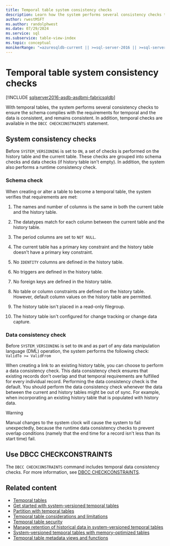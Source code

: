 ```yaml
---
title: Temporal table system consistency checks
description: Learn how the system performs several consistency checks to ensure the schema complies with the requirements for temporal data.
author: rwestMSFT
ms.author: randolphwest
ms.date: 07/29/2024
ms.service: sql
ms.subservice: table-view-index
ms.topic: conceptual
monikerRange: "=azuresqldb-current || >=sql-server-2016 || >=sql-server-linux-2017 || =azuresqldb-mi-current||=fabric"
---
```

# Temporal table system consistency checks

[!INCLUDE [sqlserver2016-asdb-asdbmi-fabricsqldb](../../includes/applies-to-version/sqlserver2016-asdb-asdbmi-fabricsqldb.md)]

With temporal tables, the system performs several consistency checks to ensure the schema complies with the requirements for temporal and the data is consistent, and remains consistent. In addition, temporal checks are available in the `DBCC CHECKCONSTRAINTS` statement.

## System consistency checks

Before `SYSTEM_VERSIONING` is set to `ON`, a set of checks is performed on the history table and the current table. These checks are grouped into schema checks and data checks (if history table isn't empty). In addition, the system also performs a runtime consistency check.

### Schema check

When creating or alter a table to become a temporal table, the system verifies that requirements are met:

1. The names and number of columns is the same in both the current table and the history table.

1. The datatypes match for each column between the current table and the history table.

1. The period columns are set to `NOT NULL`.

1. The current table has a primary key constraint and the history table doesn't have a primary key constraint.

1. No `IDENTITY` columns are defined in the history table.

1. No triggers are defined in the history table.

1. No foreign keys are defined in the history table.

1. No table or column constraints are defined on the history table. However, default column values on the history table are permitted.

1. The history table isn't placed in a read-only filegroup.

1. The history table isn't configured for change tracking or change data capture.

### Data consistency check

Before `SYSTEM_VERSIONING` is set to `ON` and as part of any data manipulation language (DML) operation, the system performs the following check: `ValidTo >= ValidFrom`

When creating a link to an existing history table, you can choose to perform a data consistency check. This data consistency check ensures that existing records don't overlap and that temporal requirements are fulfilled for every individual record. Performing the data consistency check is the default. You should perform the data consistency check whenever the data between the current and history tables might be out of sync. For example, when incorporating an existing history table that is populated with history data.

> [!WARNING]  
> Manual changes to the system clock will cause the system to fail unexpectedly, because the runtime data consistency checks to prevent overlap conditions (namely that the end time for a record isn't less than its start time) fail.

## Use DBCC CHECKCONSTRAINTS

The `DBCC CHECKCONSTRAINTS` command includes temporal data consistency checks. For more information, see [DBCC CHECKCONSTRAINTS](../../t-sql/database-console-commands/dbcc-checkconstraints-transact-sql.md).

## Related content

- [Temporal tables](temporal-tables.md)
- [Get started with system-versioned temporal tables](getting-started-with-system-versioned-temporal-tables.md)
- [Partition with temporal tables](partitioning-with-temporal-tables.md)
- [Temporal table considerations and limitations](temporal-table-considerations-and-limitations.md)
- [Temporal table security](temporal-table-security.md)
- [Manage retention of historical data in system-versioned temporal tables](manage-retention-of-historical-data-in-system-versioned-temporal-tables.md)
- [System-versioned temporal tables with memory-optimized tables](system-versioned-temporal-tables-with-memory-optimized-tables.md)
- [Temporal table metadata views and functions](temporal-table-metadata-views-and-functions.md)
